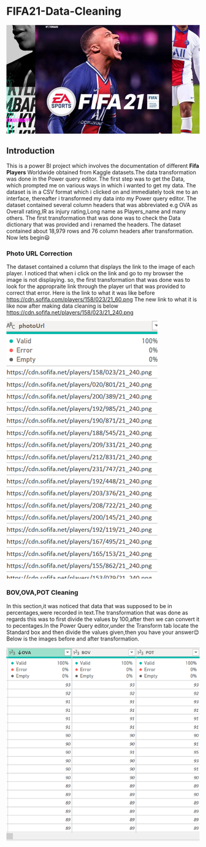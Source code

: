 # FIFA21-Data-Cleaning

![](fifa-image_.jpg)

## Introduction
This is a power BI project which involves the documentation of different **Fifa Players** Worldwide obtained from Kaggle datasets.The data transformation was done in the 
Power query editor. The first step was to get the Data, which prompted me on various ways in which i wanted to get my data. The dataset is in a CSV format which i clicked on and immediately took me to an interface, thereafter i transformed my data into my Power query editor. The dataset contained several column headers that was abbreviated e.g OVA as Overall rating,IR as injury rating,Long name as Players_name and many others. The first transformation that was done was to check the Data dictionary that was provided and i renamed the headers. The dataset contained about 18,979 rows and 76 column headers after transformation. Now lets begin:smiley:

### Photo **URL** Correction
The dataset contained a column that displays the link to the image of each player. I noticed that when i click on the link and go to my browser the image is not displaying. so, the first transformation that was done was to look for the appropraite link through the player url that was provided to correct that error. Here is the link to what it was like before https://cdn.sofifa.com/players/158/023/21_60.png The new link to what it is like now after making data cleaning is below https://cdn.sofifa.net/players/158/023/21_240.png


![](Photo_url-new.png)

### BOV,OVA,POT Cleaning
In this section,it was noticed that data that was supposed to be in percentages,were recorded in text.The transformation that was done as regards this was to first divide the values by 100,after then we can convert it to pecentages.In the Power Query editor,under the Transform tab locate the Standard box and then divide the values given,then you have your answer:relieved: 
Below is the images before and after transformation.


![](BOV,OVA,POT.png)

![]()
